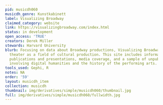 ```yaml
---
pid: musicdh060
musicdh_genre: Kunstkabinett
label: Visualizing Broadway
claimed_category: website
link: https://visualizingbroadway.com/index.html
status: in development
open_access: 'TRUE'
creators: Derek Miller
stewards: Harvard University
blurb: Focusing on data about Broadway productions, Visualizing Broadway investigates
  theater as a field of cultural production. This site includes information about
  publications and presentations, media coverage, and a sample of unpublished work
  involving digital humanities and the history of the performing arts.
tools_used: Gephi, R
notes: NA
order: '59'
layout: musicdh_item
collection: musicdh
thumbnail: img/derivatives/simple/musicdh060/thumbnail.jpg
full: img/derivatives/simple/musicdh060/fullwidth.jpg
---
```

